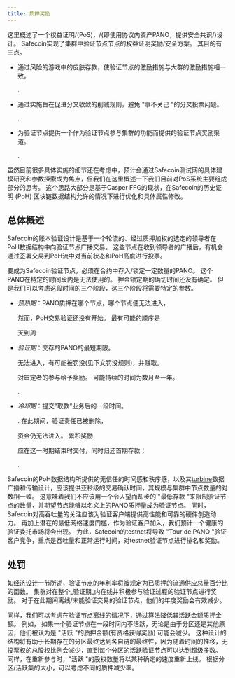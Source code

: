 ```yaml
---
title: 质押奖励
---
```


这里概述了一个权益证明/(PoS)，/(即使用协议内资产PANO，提供安全共识/)设计。 Safecoin实现了集群中验证节点节点的权益证明奖励/安全方案。 其目的有三点。

- 通过风险的游戏中的皮肤存款，使验证节点的激励措施与大群的激励措施相一致。

  .

- 通过实施旨在促进分叉收敛的削减规则，避免 "事不关己 "的分叉投票问题。

  .

- 为验证节点提供一个作为验证节点参与集群的功能而提供的验证节点奖励渠道。

  .

虽然目前很多具体实施的细节还在考虑中，预计会通过Safecoin测试网的具体建模研究和参数探索成为焦点，但我们在这里概述一下我们目前对PoS系统主要组成部分的思考。 这个思路大部分是基于Casper FFG的现状，在Safecoin的历史证明 (PoH) 区块链数据结构允许的情况下进行优化和具体属性修改。

## 总体概述

Safecoin的账本验证设计是基于一个轮流的、经过质押加权的选定的领导者在PoH数据结构中向验证节点广播交易。 这些节点在收到领导者的广播后，有机会通过签署交易到PoH流中对当前状态和PoH高度进行投票。

要成为Safecoin验证节点，必须在合约中存入/锁定一定数量的PANO。 这个PANO在特定的时间段内是无法使用的。 押金锁定期的确切时间还没有确定。 但是我们可以考虑这段时间的三个阶段，这三个阶段将需要特定的参数。

- _预热期_：PANO质押在哪个节点，哪个节点便无法进入，

  然而，PoH交易验证还没有开始。 最有可能的顺序是

  天到周

- _验证期_：交存的PANO的最短期限。

  无法进入，有可能被罚没(见下文罚没规则)，并赚取。

  对审定者的参与给予奖励。 可能持续的时间为数月至一年。

  .

- _冷却期_：提交“取款“业务后的一段时间。

  . 在此期间，验证责任已被删除，

  资金仍无法进入。 累积奖励

  应在这一时期结束时交付，同时归还首期存款；

  .

Safecoin的PoH数据结构所提供的无信任的时间感和秩序感，以及其[turbine](https://www.youtube.com/watch?v=qt_gDRXHrHQ&t=1s)数据广播和传输设计，应该提供亚秒级的交易确认时间，其规模与集群中节点数量的对数相一致。 这意味着我们不应该用一个令人望而却步的 "最低存款 "来限制验证节点的数量，并期望节点能够以名义上的PANO质押量成为验证节点。 同时，Safecoin对高吞吐量的关注应该为验证客户端提供高性能和可靠的硬件创造动力。 再加上潜在的最低网络速度门槛，作为验证客户加入，我们预计一个健康的验证委托市场将会出现。 为此，Safecoin的testnet将导致 "Tour de PANO "验证客户竞争，重点是吞吐量和正常运行时间，对testnet验证节点进行排名和奖励。

## 处罚

如[经济设计](ed_overview/ed_overview.md)一节所述，验证节点的年利率将被规定为已质押的流通供应总量百分比的函数。 集群对在整个_验证期_内在线并积极参与验证过程的验证节点进行奖励。 对于在此期间离线/未能验证交易的验证节点，他们的年度奖励会有效减少。

同样，我们可以考虑在验证节点离线的情况下，通过算法降低其活跃金额质押金额。 例如， 如果一个验证节点在一段时间内不活跃，无论是由于分区还是其他原因，他们被认为是 "活跃 "的质押金额(有资格获得奖励) 可能会减少。 这种设计的结构将有助于长期存在的分区最终达到各自链的最终性，因为随着时间的推移，无投票权的总股权比例会减少，直到每个分区的活跃验证节点可以达到超级多数。 同样，在重新参与时，"活跃 "的股权数量将以某种确定的速度重新上线。 根据分区/活跃集的大小，可以考虑不同的质押减少率。
